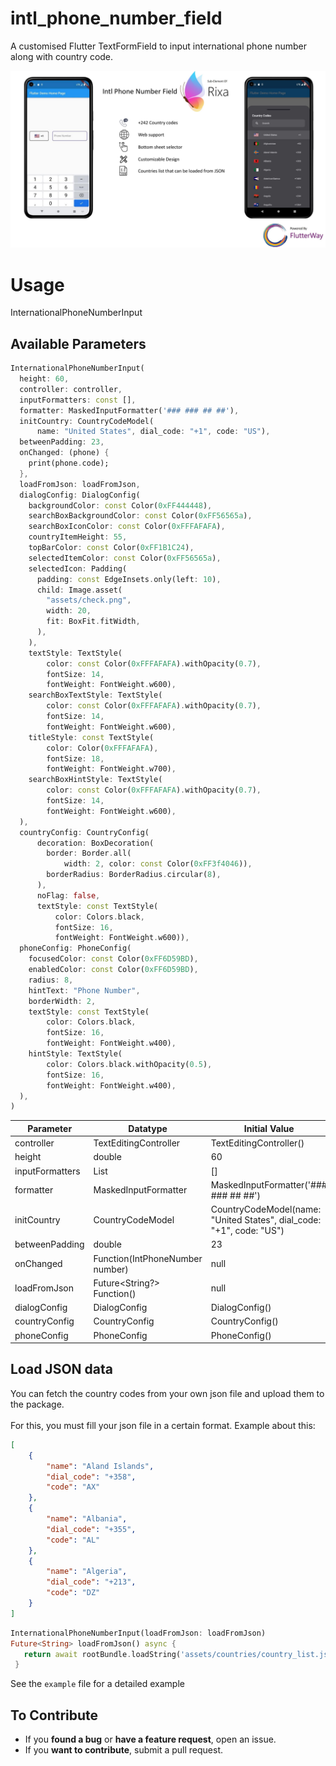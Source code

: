 
# intl_phone_number_field

A customised Flutter TextFormField to input international phone number along with country code.

<img src="https://raw.githubusercontent.com/FlutterWay/files/main/intl_phone_number_field/intl_phone_number_slayt.png"/>

# Usage
InternationalPhoneNumberInput

## Available Parameters

```dart
InternationalPhoneNumberInput(
  height: 60,
  controller: controller,
  inputFormatters: const [],
  formatter: MaskedInputFormatter('### ### ## ##'),
  initCountry: CountryCodeModel(
      name: "United States", dial_code: "+1", code: "US"),
  betweenPadding: 23,
  onChanged: (phone) {
    print(phone.code);
  },
  loadFromJson: loadFromJson,
  dialogConfig: DialogConfig(
    backgroundColor: const Color(0xFF444448),
    searchBoxBackgroundColor: const Color(0xFF56565a),
    searchBoxIconColor: const Color(0xFFFAFAFA),
    countryItemHeight: 55,
    topBarColor: const Color(0xFF1B1C24),
    selectedItemColor: const Color(0xFF56565a),
    selectedIcon: Padding(
      padding: const EdgeInsets.only(left: 10),
      child: Image.asset(
        "assets/check.png",
        width: 20,
        fit: BoxFit.fitWidth,
      ),
    ),
    textStyle: TextStyle(
        color: const Color(0xFFFAFAFA).withOpacity(0.7),
        fontSize: 14,
        fontWeight: FontWeight.w600),
    searchBoxTextStyle: TextStyle(
        color: const Color(0xFFFAFAFA).withOpacity(0.7),
        fontSize: 14,
        fontWeight: FontWeight.w600),
    titleStyle: const TextStyle(
        color: Color(0xFFFAFAFA),
        fontSize: 18,
        fontWeight: FontWeight.w700),
    searchBoxHintStyle: TextStyle(
        color: const Color(0xFFFAFAFA).withOpacity(0.7),
        fontSize: 14,
        fontWeight: FontWeight.w600),
  ),
  countryConfig: CountryConfig(
      decoration: BoxDecoration(
        border: Border.all(
            width: 2, color: const Color(0xFF3f4046)),
        borderRadius: BorderRadius.circular(8),
      ),
      noFlag: false,
      textStyle: const TextStyle(
          color: Colors.black,
          fontSize: 16,
          fontWeight: FontWeight.w600)),
  phoneConfig: PhoneConfig(
    focusedColor: const Color(0xFF6D59BD),
    enabledColor: const Color(0xFF6D59BD),
    radius: 8,
    hintText: "Phone Number",
    borderWidth: 2,
    textStyle: const TextStyle(
        color: Colors.black,
        fontSize: 16,
        fontWeight: FontWeight.w400),
    hintStyle: TextStyle(
        color: Colors.black.withOpacity(0.5),
        fontSize: 16,
        fontWeight: FontWeight.w400),
  ),
)
```

| Parameter                           | Datatype                         |             Initial Value             |
|---------------------------------    |----------------------------------|---------------------------------------|
| controller                          | TextEditingController            |        TextEditingController()        |
| height                              | double                           |                  60                   |
| inputFormatters                     | List<TextInputFormatter>         |                  []                   |
| formatter                           | MaskedInputFormatter             | MaskedInputFormatter('### ### ## ##') |
| initCountry                         | CountryCodeModel                 | CountryCodeModel(name: "United States", dial_code: "+1", code: "US") |
| betweenPadding                      | double                           |                  23                   |
| onChanged                           | Function(IntPhoneNumber number)  |                 null                  |
| loadFromJson                        | Future<String?> Function()       |                 null                  |
| dialogConfig                        | DialogConfig                     |            DialogConfig()             |
| countryConfig                       | CountryConfig                    |            CountryConfig()            |
| phoneConfig                         | PhoneConfig                      |            PhoneConfig()              |

## Load JSON data
You can fetch the country codes from your own json file and upload them to the package.<br></br>
For this, you must fill your json file in a certain format. Example about this:

```json
[
    {
        "name": "Aland Islands",
        "dial_code": "+358",
        "code": "AX"
    },
    {
        "name": "Albania",
        "dial_code": "+355",
        "code": "AL"
    },
    {
        "name": "Algeria",
        "dial_code": "+213",
        "code": "DZ"
    }
]
```


```dart
InternationalPhoneNumberInput(loadFromJson: loadFromJson)
Future<String> loadFromJson() async {
   return await rootBundle.loadString('assets/countries/country_list.json');
 }
```

See the `example` file for a detailed example


## To Contribute
* If you **found a bug** or **have a feature request**, open an issue.
* If you **want to contribute**, submit a pull request.